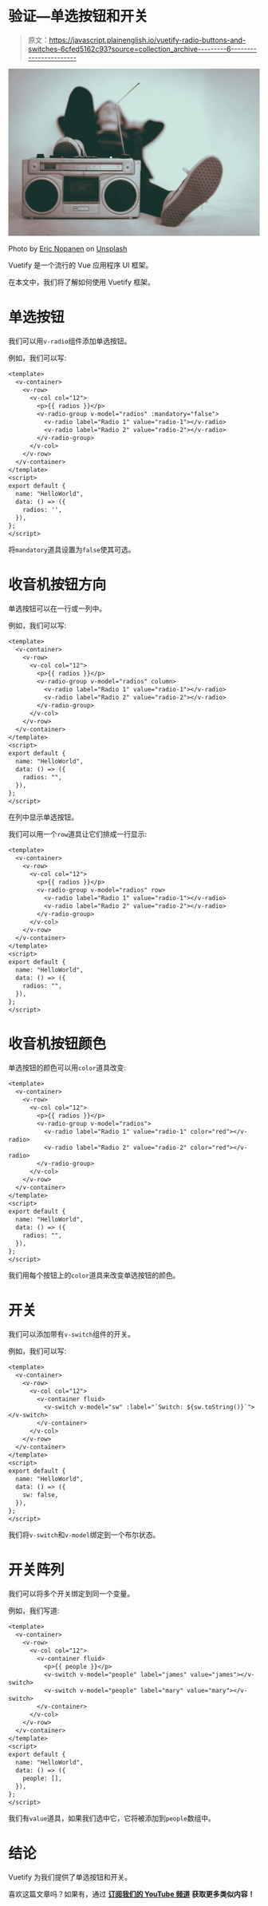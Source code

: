 # 验证—单选按钮和开关

> 原文：<https://javascript.plainenglish.io/vuetify-radio-buttons-and-switches-6cfed5162c93?source=collection_archive---------6----------------------->

![](img/7d533c231845ffa56585c35b0a8239b3.png)

Photo by [Eric Nopanen](https://unsplash.com/@rexcuando?utm_source=medium&utm_medium=referral) on [Unsplash](https://unsplash.com?utm_source=medium&utm_medium=referral)

Vuetify 是一个流行的 Vue 应用程序 UI 框架。

在本文中，我们将了解如何使用 Vuetify 框架。

# 单选按钮

我们可以用`v-radio`组件添加单选按钮。

例如，我们可以写:

```
<template>
  <v-container>
    <v-row>
      <v-col col="12">
        <p>{{ radios }}</p>
        <v-radio-group v-model="radios" :mandatory="false">
          <v-radio label="Radio 1" value="radio-1"></v-radio>
          <v-radio label="Radio 2" value="radio-2"></v-radio>
        </v-radio-group>
      </v-col>
    </v-row>
  </v-container>
</template>
<script>
export default {
  name: "HelloWorld",
  data: () => ({
    radios: '',
  }),
};
</script>
```

将`mandatory`道具设置为`false`使其可选。

# 收音机按钮方向

单选按钮可以在一行或一列中。

例如，我们可以写:

```
<template>
  <v-container>
    <v-row>
      <v-col col="12">
        <p>{{ radios }}</p>
        <v-radio-group v-model="radios" column>
          <v-radio label="Radio 1" value="radio-1"></v-radio>
          <v-radio label="Radio 2" value="radio-2"></v-radio>
        </v-radio-group>
      </v-col>
    </v-row>
  </v-container>
</template>
<script>
export default {
  name: "HelloWorld",
  data: () => ({
    radios: "",
  }),
};
</script>
```

在列中显示单选按钮。

我们可以用一个`row`道具让它们排成一行显示:

```
<template>
  <v-container>
    <v-row>
      <v-col col="12">
        <p>{{ radios }}</p>
        <v-radio-group v-model="radios" row>
          <v-radio label="Radio 1" value="radio-1"></v-radio>
          <v-radio label="Radio 2" value="radio-2"></v-radio>
        </v-radio-group>
      </v-col>
    </v-row>
  </v-container>
</template>
<script>
export default {
  name: "HelloWorld",
  data: () => ({
    radios: "",
  }),
};
</script>
```

# 收音机按钮颜色

单选按钮的颜色可以用`color`道具改变:

```
<template>
  <v-container>
    <v-row>
      <v-col col="12">
        <p>{{ radios }}</p>
        <v-radio-group v-model="radios">
          <v-radio label="Radio 1" value="radio-1" color="red"></v-radio>
          <v-radio label="Radio 2" value="radio-2" color="red"></v-radio>
        </v-radio-group>
      </v-col>
    </v-row>
  </v-container>
</template>
<script>
export default {
  name: "HelloWorld",
  data: () => ({
    radios: "",
  }),
};
</script>
```

我们用每个按钮上的`color`道具来改变单选按钮的颜色。

# 开关

我们可以添加带有`v-switch`组件的开关。

例如，我们可以写:

```
<template>
  <v-container>
    <v-row>
      <v-col col="12">
        <v-container fluid>
          <v-switch v-model="sw" :label="`Switch: ${sw.toString()}`"></v-switch>
        </v-container>
      </v-col>
    </v-row>
  </v-container>
</template>
<script>
export default {
  name: "HelloWorld",
  data: () => ({
    sw: false,
  }),
};
</script>
```

我们将`v-switch`和`v-model`绑定到一个布尔状态。

# 开关阵列

我们可以将多个开关绑定到同一个变量。

例如，我们写道:

```
<template>
  <v-container>
    <v-row>
      <v-col col="12">
        <v-container fluid>
          <p>{{ people }}</p>
          <v-switch v-model="people" label="james" value="james"></v-switch>
          <v-switch v-model="people" label="mary" value="mary"></v-switch>
        </v-container>
      </v-col>
    </v-row>
  </v-container>
</template>
<script>
export default {
  name: "HelloWorld",
  data: () => ({
    people: [],
  }),
};
</script>
```

我们有`value`道具，如果我们选中它，它将被添加到`people`数组中。

# 结论

Vuetify 为我们提供了单选按钮和开关。

喜欢这篇文章吗？如果有，通过 [**订阅我们的 YouTube 频道**](https://www.youtube.com/channel/UCtipWUghju290NWcn8jhyAw?sub_confirmation=true) **获取更多类似内容！**
